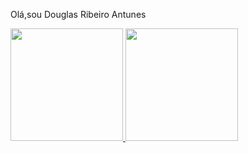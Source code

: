  Olá,sou Douglas Ribeiro Antunes

<!--
**Ribeiro131/Ribeiro131** is a ✨ _special_ ✨ repository because its `README.md` (this file) appears on your GitHub profile.

H

- 🔭 Eu atualmente trabalho com o projeto de Iniciação científica na UENF em Geofísica
- 🌱 Estou aprendendo C++ e python.
- 👯 Procuro compartilhar meus códigos para que outros incrementem.
- 🤔 Procuro ajuda em formas de melhorar meus código.
- 😄 Pronouns: ele/dele
-->

<div>
  <a href="https://beacons.ai/Ribeiro131">
  <img height="180em" src="https://github-readme-stats.vercel.app/api?username=Ribeiro131&show_icons=true&theme=dark&include_all_commits=true&count_private=true"/>
  <img height="180em" src="https://github-readme-stats.vercel.app/api/top-langs/?username=Ribeiro131&layout=compact&langs_count=16&theme=dark"/>
</div>
  


  

  



